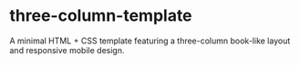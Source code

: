 # three-column-template
A minimal HTML + CSS template featuring a three-column book-like layout and responsive mobile design.
